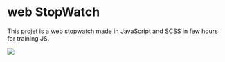 # web StopWatch

This projet is a web stopwatch made in JavaScript and SCSS in few hours for training JS.

<img src="https://github.com/KaazDW/web-StopWatch/blob/main/assets/img/capture.PNG">
